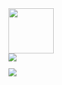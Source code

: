 <div>
  <a href="https://github.com/albinomatheus">
  <img height="90em" src="https://github-readme-stats.vercel.app/api/top-langs/?username=albinomatheus&layout=compact&langs_count=7&theme=dracula"/>
</div>

<div> 
  <a href = "mailto:albino@alumni.usp.br"><img src="https://img.shields.io/badge/-Gmail-%23333?style=for-the-badge&logo=gmail&logoColor=white" target="_blank"></a>
</div>
 
  ![](https://img.shields.io/twitter/follow/albinomatheus?style=for-the-badge)

